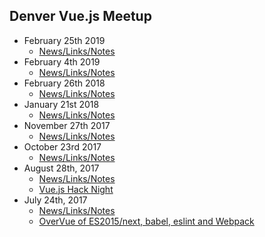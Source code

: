 ## Denver Vue.js Meetup

* February 25th 2019
  * [News/Links/Notes](news/02_25_2019.md)
* February 4th 2019
  * [News/Links/Notes](news/02_04_2019.md)
* February 26th 2018
  * [News/Links/Notes](news/02_26_2018.md)
* January 21st 2018
  * [News/Links/Notes](news/01_21_2018.md)
* November 27th 2017
  * [News/Links/Notes](news/11_27_2017.md)
* October 23rd 2017
  * [News/Links/Notes](news/10_23_2017.md)
* August 28th, 2017
  * [News/Links/Notes](news/08_28_2017.md)
  * [Vue.js Hack Night](https://www.meetup.com/Denver-Vue-js-Meetup/events/241996256/)
* July 24th, 2017
  * [News/Links/Notes](news/07_24_2017.md)
  * [OverVue of ES2015/next, babel, eslint and Webpack](https://www.meetup.com/Denver-Vue-js-Meetup/events/241754798/)
